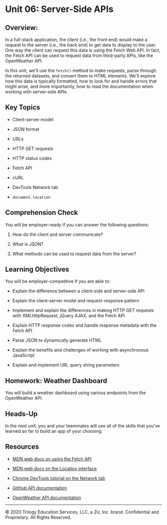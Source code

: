 # Unit 06: Server-Side APIs

## Overview:

In a full-stack application, the client (i.e., the front end) would make a request to the server (i.e., the back end) to get data to display to the user. One way the client can request this data is using the Fetch Web API. In fact, the Fetch API can be used to request data from third-party APIs, like the OpenWeather API.

In this unit, we'll use the `fetch()` method to make requests, parse through the returned datasets, and convert them to HTML elements. We'll explore how this data is typically formatted, how to look for and handle errors that might arise, and more importantly, how to read the documentation when working with server-side APIs.

## Key Topics

* Client-server model

* JSON format

* URLs

* HTTP GET requests

* HTTP status codes

* Fetch API

* cURL

* DevTools Network tab

* `document.location`

## Comprehension Check

You will be employer-ready if you can answer the following questions:

1. How do the client and server communicate?

2. What is JSON?

3. What methods can be used to request data from the server?

## Learning Objectives

You will be employer-competitive if you are able to:

* Explain the difference between a client-side and server-side API

* Explain the client-server model and request-response pattern

* Implement and explain the differences in making HTTP GET requests with XMLHttpRequest, jQuery AJAX, and the Fetch API

* Explain HTTP response codes and handle response metadata with the Fetch API

* Parse JSON to dynamically generate HTML

* Explain the benefits and challenges of working with asynchronous JavaScript

* Explain and implement URL query string parameters

## Homework: Weather Dashboard

You will build a weather dashboard using various endpoints from the OpenWeather API.

## Heads-Up

In the next unit, you and your teammates will use all of the skills that you've learned so far to build an app of your choosing.

## Resources

* [MDN web docs on using the Fetch API](https://developer.mozilla.org/en-US/docs/Web/API/Fetch_API/Using_Fetch)

* [MDN web docs on the Location interface](https://developer.mozilla.org/en-US/docs/Web/API/Location)

* [Chrome DevTools tutorial on the Network tab](https://developers.google.com/web/tools/chrome-devtools/network)

* [GitHub API documentation](https://docs.github.com/en/rest/reference)

* [OpenWeather API documentation](https://openweathermap.org/api)

---
© 2020 Trilogy Education Services, LLC, a 2U, Inc. brand. Confidential and Proprietary. All Rights Reserved.
